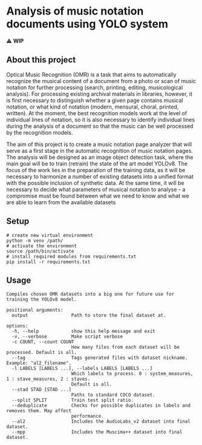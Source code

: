 # Analysis of music notation documents using YOLO system

:warning: **WIP**

## About this project

Optical Music Recognition (OMR) is a task that aims to automatically recognize the musical content of a document from a photo or scan of music notation for further processing (search, printing, editing, musicological analysis). For processing existing archival materials in libraries, however, it is first necessary to distinguish whether a given page contains musical notation, or what kind of notation (modern, mensural, choral, printed, written). At the moment, the best recognition models work at the level of individual lines of notation, so it is also necessary to identify individual lines during the analysis of a document so that the music can be well processed by the recognition models.

The aim of this project is to create a music notation page analyzer that will serve as a first stage in the automatic recognition of music notation pages. The analysis will be designed as an image object detection task, where the main goal will be to train (retrain) the state of the art model YOLOv8. The focus of the work lies in the preparation of the training data, as it will be necessary to harmonize a number of existing datasets into a unified format with the possible inclusion of synthetic data. At the same time, it will be necessary to decide what parameters of musical notation to analyse - a compromise must be found between what we need to know and what we are able to learn from the available datasets

## Setup

```
# create new virtual environment
python -m venv /path/
# activate the environment
source /path/bin/activate
# install required modules from requirements.txt
pip install -r requirements.txt
```

## Usage

```
Compiles chosen OMR datasets into a big one for future use for training the YOLOv8 model.

positional arguments:
  output                Path to store the final dataset at.

options:
  -h, --help            show this help message and exit
  -v, --verbose         Make script verbose
  -c COUNT, --count COUNT
                        How many files from each dataset will be processed. Default is all.
  --tag                 Tags generated files with dataset nickname. Example: "al2_filename".
  -l LABELS [LABELS ...], --labels LABELS [LABELS ...]
                        Which labels to process. 0 : system_measures, 1 : stave_measures, 2 : staves.
                        Default is all.
  --stad STAD [STAD ...]
                        Paths to standard COCO dataset.
  --split SPLIT         Train test split ratio.
  --deduplicate         Checks for possible duplicates in labels and removes them. May affect
                        performance.
  --al2                 Includes the AudioLabs_v2 dataset into final dataset.
  --mpp                 Includes the Muscima++ dataset into final dataset.
```